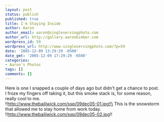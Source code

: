 ```yaml
---
layout: post
status: publish
published: true
title: I'm Staying Inside
author: Aaron
author_email: aaron@singleservingphoto.com
author_url: http://gallery.aaronbieber.com
wordpress_id: 59
wordpress_url: http://www.singleservingphoto.com/?p=59
date: '2005-12-09 13:29:29 -0500'
date_gmt: '2005-12-09 17:29:29 -0500'
categories:
- Aaron's Photos
tags: []
comments: []
---
```

Here is one I snapped a couple of days ago but didn't get a chance to
post. I froze my fingers off taking it, but this smoke stack is, for
some reason, really cool to me.\
 !!http://www.thebailiwick.com/ssp/09dec05-01.jpg!!\
 This is the snowstorm that allowed me to stay home from work today.\
 !!http://www.thebailiwick.com/ssp/09dec05-02.jpg!!
